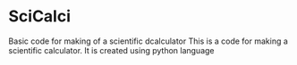 # SciCalci
Basic code for making of a scientific dcalculator
This is a code for making a scientific calculator.
It is created using python language 
